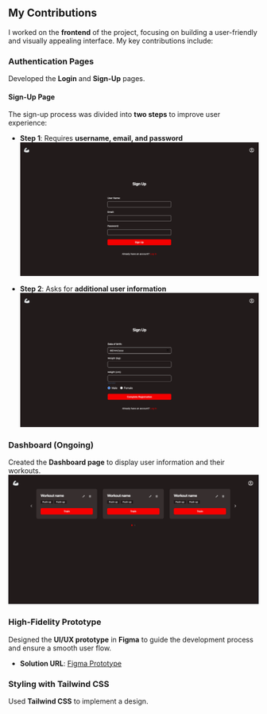 ## My Contributions  

I worked on the **frontend** of the project, focusing on building a user-friendly and visually appealing interface. My key contributions include:  

### **Authentication Pages**  
Developed the **Login** and **Sign-Up** pages.  

#### **Sign-Up Page**  
The sign-up process was divided into **two steps** to improve user experience:  

- **Step 1**: Requires **username, email, and password**  
  ![Preview of Step 1](src/assets/Signup_Page_1.png)  

- **Step 2**: Asks for **additional user information**  
  ![Preview of Step 2](src/assets/Signup_Page_2.png)  

### **Dashboard (Ongoing)**  
Created the **Dashboard page** to display user information and their workouts.  
![Preview of the Dashboard](src/assets/Dashboard_Page.png)  

### **High-Fidelity Prototype**  
Designed the **UI/UX prototype** in **Figma** to guide the development process and ensure a smooth user flow.  

- **Solution URL**: [Figma Prototype](https://www.figma.com/proto/kMlTe1PSTkvTohU7atWEUH/MuscleFlow?page-id=30%3A333&node-id=47-734&viewport=45%2C296%2C0.13&t=F3Me7dLEhSMSH4eQ-1&scaling=scale-down&content-scaling=fixed)  

### **Styling with Tailwind CSS**  
Used **Tailwind CSS** to implement a design.  
